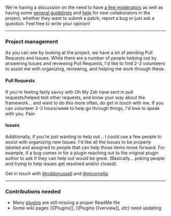 We're having a discussion on the need to have [a few moderators](https://github.com/ohmyzsh/ohmyzsh/issues/2771) as well as having some [general guidelines](https://github.com/ohmyzsh/ohmyzsh/issues/3770) and [help](https://github.com/ohmyzsh/ohmyzsh/wiki/Contribution-Technical-Practices) for new collaborators in the project, whether they want to submit a patch, report a bug or just ask a question. Feel free to write your opinion!

***

### Project management

As you can see by looking at the project, we have a lot of pending Pull Requests and Issues. While there are a number of people helping out by answering Issues and reviewing Pull Requests, I'd like to find 2-3 volunteers to assist me with organizing, reviewing, and helping me work through these.

#### Pull Requests

If you're feeling fairly savvy with Oh My Zsh have sent in pull requests/helped test other requests, and know your way about the framework... and want to do this more often, do get in touch with me. If you can volunteer 2-3 hours/week to help go through things, I'd love to speak with you. Pain

#### Issues

Additionally, if you're just wanting to help out... I could use a few people to assist with organizing new Issues. I'd like all the Issues to be properly labeled and assigned to people that can help those items move forward. For example, if a bug comes in for a plugin reaching out to the original plugin author to ask if they can help out would be great. (Basically... poking people and trying to help issues get resolved and/or closed).

Get in touch with [@robbyrussell](https://github.com/robbyrussell) and [@mcornella](https://github.com/mcornella).

***

### Contributions needed

* Many [plugins](https://github.com/ohmyzsh/ohmyzsh/tree/master/plugins) are still missing a proper
ReadMe file
* Some wiki pages ([[Plugins]], [[Plugins Overview]], _etc_) need updating